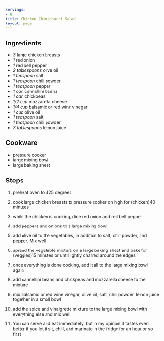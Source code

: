 ```yaml
---
servings:
- 8
title: Chicken Chimichurri Salad
layout: page
---
```



## Ingredients
- *3* large chicken breasts
- *1* red onion
- *1* red bell pepper
- *2 tablespoons* olive oil
- *1 teaspoon* salt
- *1 teaspoon* chili powder
- *1 teaspoon* pepper
- *1 can* cannellini beans
- *1 can* chickpeas
- *1/2 cup* mozzarella cheese
- *1/4 cup* balsamic or red wine vinegar
- *1 cup* olive oil
- *1 teaspoon* salt
- *1 teaspoon* chili powder
- *3 tablespoons* lemon juice

## Cookware
- pressure cooker
- large mixing bowl
- large baking sheet

## Steps
1. preheat oven to 425 degrees

2. cook large chicken breasts to pressure cooker on high for (chicken)40 minutes

3. while the chicken is cooking, dice red onion and red bell pepper

4. add peppers and onions to a large mixing bowl

5. add olive oil to the vegetables, in addition to salt, chili powder, and
pepper. Mix well

6. spread the vegetable mixture on a large baking sheet and bake for (veggies)15
minutes or until lightly charred around the edges

7. once everything is done cooking, add it all to the large mixing bowl again

8. add cannellini beans and chickpeas and mozzarella cheese to the mixture

9. mix balsamic or red wine vinegar, olive oil, salt, chili powder, lemon juice
together in a small bowl

10. add the spice and vinaigrette mixture to the large mixing bowl with
everything else and mix well

11. You can serve and eat immediately, but in my opinion it tastes even better
if you let it sit, chill, and marinate in the fridge for an hour or so first

